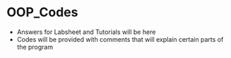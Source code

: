 # OOP_Codes
- Answers for Labsheet and Tutorials will be here
- Codes will be provided with comments that will explain certain parts of the program
